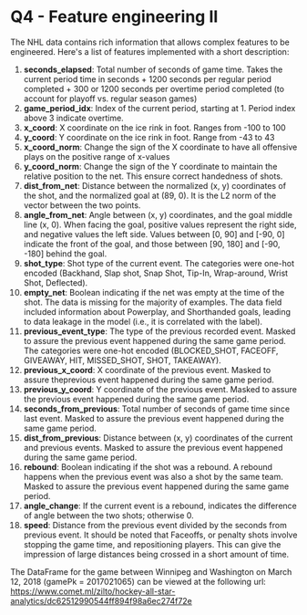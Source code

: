 # Q4 - Feature engineering II

The NHL data contains rich information that allows complex features to be engineered. Here's a list of features implemented with a short description:

1. **seconds_elapsed**: Total number of seconds of game time. Takes the current period time in seconds + 1200 seconds per regular period completed + 300 or 1200 seconds per overtime period completed (to account for playoff vs. regular season games)
2. **game_period_idx**: Index of the current period, starting at 1. Period index above 3 indicate overtime.
3. **x_coord**: X coordinate on the ice rink in foot. Ranges from -100 to 100
4. **y_coord**: Y coordinate on the ice rink in foot. Range from -43 to 43
3. **x_coord_norm**: Change the sign of the X coordinate to have all offensive plays on the positive range of x-values
4. **y_coord_norm**: Change the sign of the Y coordinate to maintain the relative position to the net. This ensure correct handedness of shots.
5. **dist_from_net**: Distance between the normalized (x, y)  coordinates of the shot, and the normalized goal at (89, 0). It is the L2 norm of the vector between the two points.
6. **angle_from_net**: Angle between (x, y) coordinates, and the goal middle line (x, 0). When facing the goal, positive values represent the right side, and negative values the left side. Values between [0, 90] and [-90, 0] indicate the front of the goal, and those between [90, 180] and [-90, -180] behind the goal. 
7. **shot_type**: Shot type of the current event. The categories were one-hot encoded (Backhand, Slap shot, Snap Shot, Tip-In, Wrap-around, Wrist Shot, Deflected).
8. **empty_net**: Boolean indicating if the net was empty at the time of the shot. The data is missing for the majority of examples. The data field included information about Powerplay, and Shorthanded goals, leading to data leakage in the model (i.e., it is correlated with the label).
9. **previous_event_type**: The type of the previous recorded event. Masked to assure the previous event happened during the same game period. The categories were one-hot encoded (BLOCKED_SHOT, FACEOFF, GIVEAWAY, HIT, MISSED_SHOT, SHOT, TAKEAWAY).
10. **previous_x_coord**: X coordinate of the previous event. Masked to assure theprevious event happened during the same game period.
11. **previous_y_coord**: Y coordinate of the previous event. Masked to assure the previous event happened during the same game period.
12. **seconds_from_previous**: Total number of seconds of  game time since last event. Masked to assure the previous event happened during the same game period.
13. **dist_from_previous**: Distance between (x, y) coordinates of the current and previous events. Masked to assure the previous event happened during the same game period.
14. **rebound**: Boolean indicating if the shot was a rebound. A rebound happens when the previous event was also a shot by the same team. Masked to assure the previous event happened during the same game period.
15. **angle_change**: If the current event is a rebound, indicates the difference of angle between the two shots; otherwise 0.
16. **speed**: Distance from the previous event divided by the seconds from previous event. It should be noted that Faceoffs, or penalty shots involve stopping the game time, and repositioning players. This can give the impression of large distances being crossed in a short amount of time.

The DataFrame for the game between Winnipeg and Washington on March 12, 2018 (gamePk = 2017021065) can be viewed at the following url: https://www.comet.ml/zilto/hockey-all-star-analytics/dc62512990544ff894f98a6ec274f72e